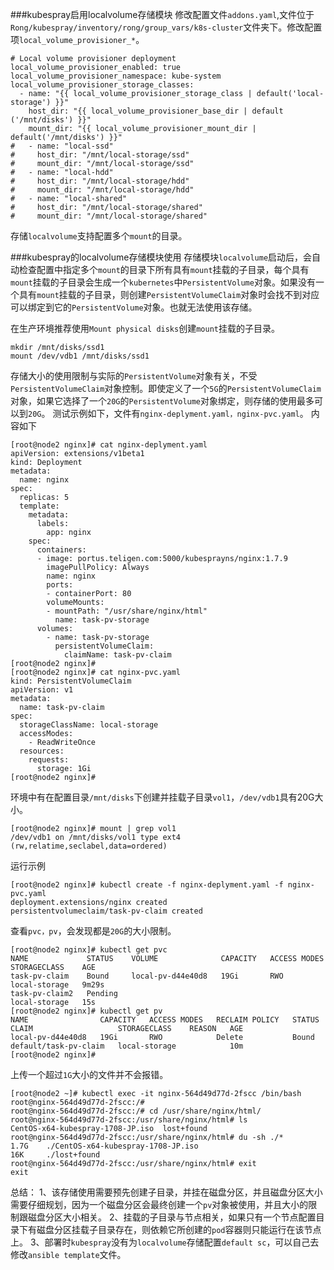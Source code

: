 ###kubespray启用localvolume存储模块
修改配置文件```addons.yaml```,文件位于```Rong/kubespray/inventory/rong/group_vars/k8s-cluster```文件夹下。修改配置项```local_volume_provisioner_*```。
```
# Local volume provisioner deployment
local_volume_provisioner_enabled: true
local_volume_provisioner_namespace: kube-system
local_volume_provisioner_storage_classes:
  - name: "{{ local_volume_provisioner_storage_class | default('local-storage') }}"
    host_dir: "{{ local_volume_provisioner_base_dir | default ('/mnt/disks') }}"
    mount_dir: "{{ local_volume_provisioner_mount_dir | default('/mnt/disks') }}"
#   - name: "local-ssd"
#     host_dir: "/mnt/local-storage/ssd"
#     mount_dir: "/mnt/local-storage/ssd"
#   - name: "local-hdd"
#     host_dir: "/mnt/local-storage/hdd"
#     mount_dir: "/mnt/local-storage/hdd"
#   - name: "local-shared"
#     host_dir: "/mnt/local-storage/shared"
#     mount_dir: "/mnt/local-storage/shared"
```
存储```localvolume```支持配置多个```mount```的目录。

###kubespray的localvolume存储模块使用
存储模块```localvolume```启动后，会自动检查配置中指定多个```mount```的目录下所有具有```mount```挂载的子目录，每个具有```mount```挂载的子目录会生成一个```kubernetes```中```PersistentVolume```对象。如果没有一个具有```mount```挂载的子目录，则创建```PersistentVolumeClaim```对象时会找不到对应可以绑定到它的```PersistentVolume```对象。也就无法使用该存储。

在生产环境推荐使用```Mount physical disks```创建```mount```挂载的子目录。
```
mkdir /mnt/disks/ssd1
mount /dev/vdb1 /mnt/disks/ssd1
```
存储大小的使用限制与实际的```PersistentVolume```对象有关，不受```PersistentVolumeClaim```对象控制。即使定义了一个```5G```的```PersistentVolumeClaim```对象，如果它选择了一个```20G```的```PersistentVolume```对象绑定，则存储的使用最多可以到```20G```。
测试示例如下，文件有```nginx-deplyment.yaml，nginx-pvc.yaml```。
内容如下
```
[root@node2 nginx]# cat nginx-deplyment.yaml 
apiVersion: extensions/v1beta1
kind: Deployment
metadata:
  name: nginx
spec:
  replicas: 5
  template:
    metadata:
      labels:
        app: nginx
    spec:
      containers:
      - image: portus.teligen.com:5000/kubesprayns/nginx:1.7.9
        imagePullPolicy: Always
        name: nginx
        ports:
        - containerPort: 80
        volumeMounts:
        - mountPath: "/usr/share/nginx/html"
          name: task-pv-storage
      volumes:
        - name: task-pv-storage
          persistentVolumeClaim:
            claimName: task-pv-claim
[root@node2 nginx]# 
[root@node2 nginx]# cat nginx-pvc.yaml 
kind: PersistentVolumeClaim
apiVersion: v1
metadata:
  name: task-pv-claim
spec:
  storageClassName: local-storage
  accessModes:
    - ReadWriteOnce
  resources:
    requests:
      storage: 1Gi
[root@node2 nginx]#
```
环境中有在配置目录```/mnt/disks```下创建并挂载子目录```vol1```，```/dev/vdb1```具有20G大小。
```
[root@node2 nginx]# mount | grep vol1
/dev/vdb1 on /mnt/disks/vol1 type ext4 (rw,relatime,seclabel,data=ordered)
```
运行示例
```
[root@node2 nginx]# kubectl create -f nginx-deplyment.yaml -f nginx-pvc.yaml 
deployment.extensions/nginx created
persistentvolumeclaim/task-pv-claim created
```
查看```pvc，pv```，会发现都是```20G```的大小限制。
```
[root@node2 nginx]# kubectl get pvc
NAME             STATUS    VOLUME              CAPACITY   ACCESS MODES   STORAGECLASS    AGE
task-pv-claim    Bound     local-pv-d44e40d8   19Gi       RWO            local-storage   9m29s
task-pv-claim2   Pending                                                 local-storage   15s
[root@node2 nginx]# kubectl get pv
NAME                CAPACITY   ACCESS MODES   RECLAIM POLICY   STATUS   CLAIM                   STORAGECLASS    REASON   AGE
local-pv-d44e40d8   19Gi       RWO            Delete           Bound    default/task-pv-claim   local-storage            10m
[root@node2 nginx]#
```
上传一个超过```1G```大小的文件并不会报错。
```
[root@node2 ~]# kubectl exec -it nginx-564d49d77d-2fscc /bin/bash
root@nginx-564d49d77d-2fscc:/# 
root@nginx-564d49d77d-2fscc:/# cd /usr/share/nginx/html/
root@nginx-564d49d77d-2fscc:/usr/share/nginx/html# ls
CentOS-x64-kubespray-1708-JP.iso  lost+found
root@nginx-564d49d77d-2fscc:/usr/share/nginx/html# du -sh ./*
1.7G    ./CentOS-x64-kubespray-1708-JP.iso
16K     ./lost+found
root@nginx-564d49d77d-2fscc:/usr/share/nginx/html# exit
exit
```

总结：
1、该存储使用需要预先创建子目录，并挂在磁盘分区，并且磁盘分区大小需要仔细规划，因为一个磁盘分区会最终创建一个```pv```对象被使用，并且大小的限制跟磁盘分区大小相关。
2、挂载的子目录与节点相关，如果只有一个节点配置目录下有磁盘分区挂载子目录存在，则依赖它所创建的```pod```容器则只能运行在该节点上。
3、部署时```kubespray```没有为```localvolume```存储配置```default sc```，可以自己去修改```ansible template```文件。